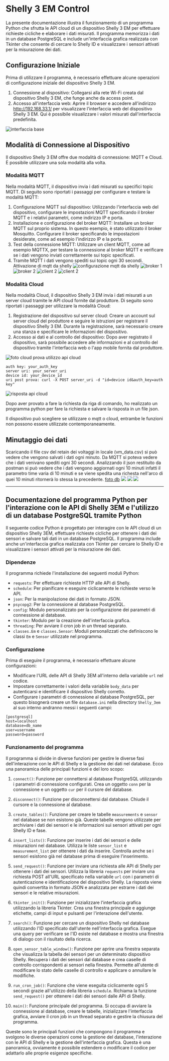 # Shelly 3 EM Control

La presente documentazione illustra il funzionamento di un programma Python che sfrutta le API cloud di un dispositivo Shelly 3 EM per effettuare richieste cicliche e elaborare i dati misurati. Il programma memorizza i dati in un database PostgreSQL e include un'interfaccia grafica realizzata con Tkinter che consente di cercare lo Shelly ID e visualizzare i sensori attivati per la misurazione dei dati.

## Configurazione Iniziale

Prima di utilizzare il programma, è necessario effettuare alcune operazioni di configurazione iniziale del dispositivo Shelly 3 EM.
1. Connessione al dispositivo: Collegarsi alla rete Wi-Fi creata dal dispositivo Shelly 3 EM, che funge anche da access point.
2. Accesso all'interfaccia web: Aprire il browser e accedere all'indirizzo http://192.168.33.1/ per visualizzare l'interfaccia web del dispositivo Shelly 3 EM. Qui è possibile visualizzare i valori misurati dall'interfaccia predefinita.
<img alt="interfaccia base" src="./images/foto_interfaccia_base_shelly_3em.png">

## Modalità di Connessione al Dispositivo

Il dispositivo Shelly 3 EM offre due modalità di connessione: MQTT e Cloud. È possibile utilizzare una sola modalità alla volta.
### Modalità MQTT

Nella modalità MQTT, il dispositivo invia i dati misurati su specifici topic MQTT. Di seguito sono riportati i passaggi per configurare e testare la modalità MQTT:
1. Configurazione MQTT sul dispositivo: Utilizzando l'interfaccia web del dispositivo, configurare le impostazioni MQTT specificando il broker MQTT e i relativi parametri, come indirizzo IP e porta.
2. Installazione e configurazione del broker MQTT: Installare un broker MQTT sul proprio sistema. In questo esempio, è stato utilizzato il broker Mosquitto. Configurare il broker specificando le impostazioni desiderate, come ad esempio l'indirizzo IP e la porta.
3. Test della connessione MQTT: Utilizzare un client MQTT, come ad esempio MQTTX, per testare la connessione al broker MQTT e verificare se i dati vengono inviati correttamente sui topic specificati.
4. Tramite MQTT i dati vengono spediti sui topic ogni 30 secondi.
Attivazione di mqtt da shelly
![configurazione mqtt da shelly](./images/FireShot%20Capture%20011%20-%20ShellyEM3%20-%20192.168.18.211.png)
![broker 1](./images/Screenshot%202023-06-14%20141107.png)
![broker 2](./images/Screenshot%202023-06-14%20141131.png)
![client 2](images/Screenshot%202023-06-14%20141220.png)
![client 2](images/Screenshot%202023-06-14%20141238.png)

### Modalità Cloud

Nella modalità Cloud, il dispositivo Shelly 3 EM invia i dati misurati a un server cloud tramite le API cloud fornite dal produttore. Di seguito sono riportati i passaggi per utilizzare la modalità Cloud:
1. Registrazione del dispositivo sul server cloud: Creare un account sul server cloud del produttore e seguire le istruzioni per registrare il dispositivo Shelly 3 EM. Durante la registrazione, sarà necessario creare una stanza e specificare le informazioni del dispositivo.
2. Accesso ai dati e al controllo del dispositivo: Dopo aver registrato il dispositivo, sarà possibile accedere alle informazioni e al controllo del dispositivo tramite l'interfaccia web o l'app mobile fornita dal produttore.

![foto cloud](images/FireShot%20Capture%20012%20-%20Shelly%20Home%20-%20home.shelly.cloud.png)
prova utilizzo api cloud
```
auth key: your_auth_key
server uri: your_server_uri
device id: your_device_id
uri post prova: curl -X POST server_uri -d "id=device id&auth_key=auth key"
```

![risposta api cloud](images/Screenshot%202023-06-14%20143337.png)

Dopo aver provato a fare la richiesta da riga di comando, ho realizzato un programma python per fare la richiesta e salvare la risposta in un file json.

Il dispositivo può scegliere se utilizzare o mqtt o cloud, entrambe le funzioni non possono essere utilizzate contemporaneamente.

## Minutaggio dei dati
Scaricando il file csv del retain dei voltaggi in locale (vm_data.csv) si può vedere che vengono salvati i dati ogni minuto.
Da MQTT si poteva vedere che i dati venivano spediti ogni 30 secondi.
Analizzando il json restituito da postman si può vedere che i dati vengono aggiornati ogni 10 minuti infatti il parametro time varia di 10 minuti e se viene spedita una richesta nell'arco di quei 10 minuti ritornerà lo stessa la precedente.
[foto db](images/Screenshot%202023-06-15%20174510.png)
![](images/Screenshot%202023-06-15%20103448.png)
![](images/Screenshot%202023-06-16%20092026.png)
![](images/Screenshot%202023-06-16%20093555.png)

---

## Documentazione del programma Python per l'interazione con le API di Shelly 3EM e l'utilizzo di un database PostgreSQL tramite Python

Il seguente codice Python è progettato per interagire con le API cloud di un dispositivo Shelly 3EM, effettuare richieste cicliche per ottenere i dati dei sensori e salvare tali dati in un database PostgreSQL. Il programma include anche un'interfaccia grafica realizzata con Tkinter per cercare lo Shelly ID e visualizzare i sensori attivati per la misurazione dei dati.

### Dipendenze
Il programma richiede l'installazione dei seguenti moduli Python:
- `requests`: Per effettuare richieste HTTP alle API di Shelly.
- `schedule`: Per pianificare e eseguire ciclicamente le richieste verso le API.
- `json`: Per la manipolazione dei dati in formato JSON.
- `psycopg2`: Per la connessione al database PostgreSQL.
- `config`: Modulo personalizzato per la configurazione dei parametri di connessione al database.
- `tkinter`: Modulo per la creazione dell'interfaccia grafica.
- `threading`: Per avviare il cron job in un thread separato.
- `classes.Em` e `classes.Sensor`: Moduli personalizzati che definiscono le classi `Em` e `Sensor` utilizzate nel programma.

### Configurazione
Prima di eseguire il programma, è necessario effettuare alcune configurazioni:
- Modificare l'URL delle API di Shelly 3EM all'interno della variabile `url` nel codice.
- Impostare correttamente i valori della variabile `body_data` per autenticarsi e identificare il dispositivo Shelly corretto.
- Configurare i parametri di connessione al database PostgreSQL, per questo bisognerà creare un file `database.ini` nella directory `Shelly_3em` al suo interno andranno messi i seguenti campi:
```
[postgresql]
host=localhost
database=db_name
user=username
password=password
```

### Funzionamento del programma
Il programma si divide in diverse funzioni per gestire le diverse fasi dell'interazione con le API di Shelly e la gestione dei dati nel database. Ecco una panoramica delle principali funzioni e del loro scopo:

1. `connect()`: Funzione per connettersi al database PostgreSQL utilizzando i parametri di connessione configurati. Crea un oggetto `conn` per la connessione e un oggetto `cur` per il cursore del database.
2. `disconnect()`: Funzione per disconnettersi dal database. Chiude il cursore e la connessione al database.
3. `create_tables()`: Funzione per creare le tabelle `measurements` e `sensor` nel database se non esistono già. Queste tabelle vengono utilizzate per archiviare i dati dei sensori e le informazioni sui sensori attivati per ogni Shelly ID e fase.
4. `insert_lists()`: Funzione per inserire i dati dei sensori e delle misurazioni nel database. Utilizza le liste `sensor_list` e `measurement_list` per ottenere i dati da inserire. Controlla anche se i sensori esistono già nel database prima di eseguire l'inserimento.
5. `send_request()`: Funzione per inviare una richiesta alle API di Shelly per ottenere i dati dei sensori. Utilizza la libreria `requests` per inviare una richiesta POST all'URL specificato nella variabile `url` con i parametri di autenticazione e identificazione del dispositivo Shelly. La risposta viene quindi convertita in formato JSON e analizzata per estrarre i dati dei sensori e le relative misurazioni.

6. `tkinter_init()`: Funzione per inizializzare l'interfaccia grafica utilizzando la libreria Tkinter. Crea una finestra principale e aggiunge etichette, campi di input e pulsanti per l'interazione dell'utente.

7. `search()`: Funzione per cercare un dispositivo Shelly nel database utilizzando l'ID specificato dall'utente nell'interfaccia grafica. Esegue una query per verificare se l'ID esiste nel database e mostra una finestra di dialogo con il risultato della ricerca.

8. `open_sensor_table_window()`: Funzione per aprire una finestra separata che visualizza la tabella dei sensori per un determinato dispositivo Shelly. Recupera i dati dei sensori dal database e crea caselle di controllo corrispondenti ai sensori nella finestra. Permette all'utente di modificare lo stato delle caselle di controllo e applicare o annullare le modifiche.

9. `run_cron_job()`: Funzione che viene eseguita ciclicamente ogni 5 secondi grazie all'utilizzo della libreria `schedule`. Richiama la funzione `send_request()` per ottenere i dati dei sensori dalle API di Shelly.

10. `main()`: Funzione principale del programma. Si occupa di avviare la connessione al database, creare le tabelle, inizializzare l'interfaccia grafica, avviare il cron job in un thread separato e gestire la chiusura del programma.

Queste sono le principali funzioni che compongono il programma e svolgono le diverse operazioni come la gestione del database, l'interazione con le API di Shelly e la gestione dell'interfaccia grafica.
Questa è una panoramica, ovviamente è possibile estendere o modificare il codice per adattarlo alle proprie esigenze specifiche.
